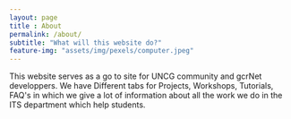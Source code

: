```yaml
--- 
layout: page
title : About
permalink: /about/
subtitle: "What will this website do?" 
feature-img: "assets/img/pexels/computer.jpeg"
---
```


This website serves as a go to site for UNCG community and gcrNet developpers.
We have Different tabs for Projects, Workshops, Tutorials, FAQ's in which we give a lot of information about all the work we do in the ITS department which help students.